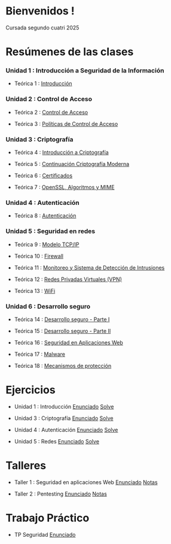 # Bienvenidos !
Cursada segundo cuatri 2025

# Resúmenes de las clases  

### Unidad 1 : Introducción a Seguridad de la Información
- Teórica 1 : [ Introducción](https://github.com/ToniusRetonius/SegInf/blob/main/Te%C3%B3ricas/T1/Resumen%20T1.pdf)

### Unidad 2 : Control de Acceso
- Teórica 2 : [ Control de Acceso](https://github.com/ToniusRetonius/SegInf/blob/main/Te%C3%B3ricas/T2/Resumen%20T2.pdf)

- Teórica 3 : [ Políticas de Control de Acceso](https://github.com/ToniusRetonius/SegInf/blob/main/Te%C3%B3ricas/T3/Resumen%20T3.pdf)

### Unidad 3 : Criptografía

- Teórica 4 : [ Introducción a Criptografía](https://github.com/ToniusRetonius/SegInf/blob/main/Te%C3%B3ricas/T4/Resumen%20T4.pdf)

- Teórica 5 : [ Continuación Criptografía Moderna](https://github.com/ToniusRetonius/SegInf/blob/main/Te%C3%B3ricas/T5/Resumen%20T5.pdf)

- Teórica 6 : [ Certificados](https://github.com/ToniusRetonius/SegInf/blob/main/Te%C3%B3ricas/T6/Resumen%20T6.pdf)

- Teórica 7 : [ OpenSSL, Algoritmos y MIME](https://github.com/ToniusRetonius/SegInf/blob/main/Te%C3%B3ricas/T7/Resumen%20T7.pdf)


### Unidad 4 : Autenticación
- Teórica 8 : [Autenticación](https://github.com/ToniusRetonius/SegInf/blob/main/Te%C3%B3ricas/T8/Resumen%20T8.pdf)


### Unidad 5 : Seguridad en redes
- Teórica 9 : [Modelo TCP/IP](https://github.com/ToniusRetonius/SegInf/blob/main/Te%C3%B3ricas/T9/Resumen%20T9.pdf)

- Teórica 10 : [Firewall](https://github.com/ToniusRetonius/SegInf/blob/main/Te%C3%B3ricas/T10/Resumen%20T10.pdf)

- Teórica 11 : [Monitoreo y Sistema de Detección de Intrusiones ](https://github.com/ToniusRetonius/SegInf/blob/main/Te%C3%B3ricas/T11/Resumen%20T11.pdf)

- Teórica 12 : [Redes Privadas Virtuales (VPN)](https://github.com/ToniusRetonius/SegInf/blob/main/Te%C3%B3ricas/T12/Resumen%20T12.pdf)

- Teórica 13 : [WiFi](https://github.com/ToniusRetonius/SegInf/blob/main/Te%C3%B3ricas/T13/Resumen%20T13.pdf)

### Unidad 6 : Desarrollo seguro

- Teórica 14 : [ Desarrollo seguro - Parte I](https://github.com/ToniusRetonius/SegInf/blob/main/Te%C3%B3ricas/T14/Resumen%20T14.pdf)

- Teórica 15 : [ Desarrollo seguro - Parte II](https://github.com/ToniusRetonius/SegInf/blob/main/Te%C3%B3ricas/T15/Resumen%20T15.pdf)

- Teórica 16 : [ Seguridad en Aplicaciones Web](https://github.com/ToniusRetonius/SegInf/blob/main/Te%C3%B3ricas/T16/Resumen%20T16.pdf)

- Teórica 17 : [ Malware](https://github.com/ToniusRetonius/SegInf/blob/main/Te%C3%B3ricas/T17/Resumen%20T17.pdf)

- Teórica 18 : [Mecanismos de protección](https://github.com/ToniusRetonius/SegInf/blob/main/Te%C3%B3ricas/T18/Resumen%20T18.pdf)

# Ejercicios

- Unidad 1 : Introducción [Enunciado](https://github.com/ToniusRetonius/SegInf/blob/main/Gu%C3%ADas/1/P1.pdf) [ Solve](https://github.com/ToniusRetonius/SegInf/blob/main/Gu%C3%ADas/1/solve.pdf)

- Unidad 3 : Criptografía [ Enunciado](https://github.com/ToniusRetonius/SegInf/blob/main/Gu%C3%ADas/3/practica_unidad3.pdf) [Solve](https://github.com/ToniusRetonius/SegInf/blob/main/Gu%C3%ADas/3/solve%20P3.pdf)

- Unidad 4 : Autenticación [ Enunciado](https://github.com/ToniusRetonius/SegInf/blob/main/Gu%C3%ADas/4/practica4.pdf) [ Solve](https://github.com/ToniusRetonius/SegInf/blob/main/Gu%C3%ADas/4/solve.pdf)

- Unidad 5 : Redes [ Enunciado](https://github.com/ToniusRetonius/SegInf/blob/main/Gu%C3%ADas/5/practica5.pdf) [ Solve](https://github.com/ToniusRetonius/SegInf/blob/main/Gu%C3%ADas/5/solve.pdf)

# Talleres

- Taller 1 : Seguridad en aplicaciones Web [ Enunciado](https://github.com/ToniusRetonius/SegInf/blob/main/Talleres/Taller%201%20-%20seguridad%20en%20webapp/Enunciado.pdf) [ Notas](https://github.com/ToniusRetonius/SegInf/blob/main/Talleres/Taller%201%20-%20seguridad%20en%20webapp/readme.md)

- Taller 2 : Pentesting [ Enunciado](https://github.com/ToniusRetonius/SegInf/blob/main/Talleres/Taller%202%20-%20pentest/Enunciado.pdf) [Notas](https://github.com/ToniusRetonius/SegInf/blob/main/Talleres/Taller%202%20-%20pentest/readme.md)

# Trabajo Práctico

- TP Seguridad [ Enunciado](https://github.com/ToniusRetonius/SegInf/blob/main/TP/Enunciados.pdf)
